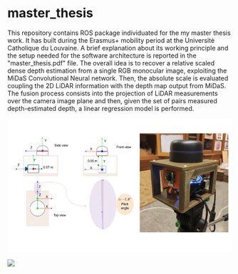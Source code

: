 # master_thesis
This repository contains ROS package individuated for the my master thesis work. It has built during the Erasmus+ mobility period at the Universitè Catholique du Louvaine. A brief explanation about its working principle and the setup needed for the software architecture is reported in the "master_thesis.pdf" file. The overall idea is to recover a relative scaled dense depth estimation from a single RGB monocular image, exploiting the MiDaS Convolutional Neural network. Then, the absolute scale is evaluated coupling the 2D LiDAR information with the depth map output from MiDaS. The fusion process consists into the projection of LiDAR measurements over the camera image plane and then, given the set of pairs measured depth-estimated depth, a linear regression model is performed.

<p align="center">
  <img src="https://github.com/JacopoAndreoli/master_thesis/blob/main/gif/sensors_system.png"  width="600" height="300">
</p>



![](https://github.com/JacopoAndreoli/master_thesis/blob/main/gif/test_lidar_modified(1).gif)

